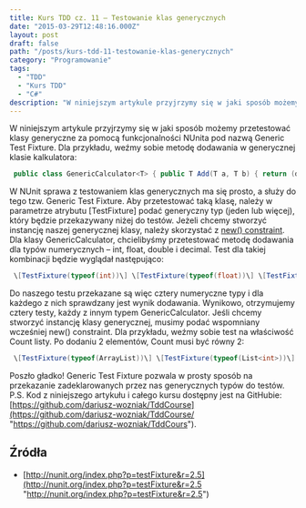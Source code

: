 ```yaml
---
title: Kurs TDD cz. 11 — Testowanie klas generycznych
date: "2015-03-29T12:48:16.000Z"
layout: post
draft: false
path: "/posts/kurs-tdd-11-testowanie-klas-generycznych"
category: "Programowanie"
tags:
  - "TDD"
  - "Kurs TDD"
  - "C#"
description: "W niniejszym artykule przyjrzymy się w jaki sposób możemy przetestować klasy generyczne za pomocą funkcjonalności NUnita pod nazwą Generic Test Fixture."
---
```


W niniejszym artykule przyjrzymy się w jaki sposób możemy przetestować klasy generyczne za pomocą funkcjonalności NUnita pod nazwą Generic Test Fixture. Dla przykładu, weźmy sobie metodę dodawania w generycznej klasie kalkulatora: 
```csharp
 public class GenericCalculator<T> { public T Add(T a, T b) { return (dynamic) a + (dynamic) b; } } 
```
 W NUnit sprawa z testowaniem klas generycznych ma się prosto, a służy do tego tzw. Generic Test Fixture. Aby przetestować taką klasę, należy w parametrze atrybutu \[TestFixture\] podać generyczny typ (jeden lub więcej), który będzie przekazywany niżej do testów. Jeżeli chcemy stworzyć instancję naszej generycznej klasy, należy skorzystać z [new() constraint](https://msdn.microsoft.com/en-us/library/sd2w2ew5%28v=vs.140%29.aspx "new() constraint"). Dla klasy GenericCalculator, chcielibyśmy przetestować metodę dodawania dla typów numerycznych – int, float, double i decimal. Test dla takiej kombinacji będzie wyglądał następująco: 
```csharp
 \[TestFixture(typeof(int))\] \[TestFixture(typeof(float))\] \[TestFixture(typeof(double))\] \[TestFixture(typeof(decimal))\] public class GenericCalculatorTests<T> { \[Test\] public void AdditionTest() { var calculator = new GenericCalculator<T>(); dynamic result = calculator.Add((dynamic) 2, (dynamic) 3); Assert.That(result, Is.EqualTo(5)); } } 
```
 Do naszego testu przekazane są więc cztery numeryczne typy i dla każdego z nich sprawdzany jest wynik dodawania. Wynikowo, otrzymujemy cztery testy, każdy z innym typem GenericCalculator. Jeśli chcemy stworzyć instancję klasy generycznej, musimy podać wspomniany wcześniej new() constraint. Dla przykładu, weźmy sobie test na właściwość Count listy. Po dodaniu 2 elementów, Count musi być równy 2: 
```csharp
 \[TestFixture(typeof(ArrayList))\] \[TestFixture(typeof(List<int>))\] \[TestFixture(typeof(Collection<int>))\] public class ListsTests<T> where T : IList, new() { \[Test\] public void CountTest() { var list = new T { 2, 3 }; Assert.That(list, Has.Count.EqualTo(2)); } } 
```
 Poszło gładko! Generic Test Fixture pozwala w prosty sposób na przekazanie zadeklarowanych przez nas generycznych typów do testów. P.S. Kod z niniejszego artykułu i całego kursu dostępny jest na GitHubie: [https://github.com/dariusz-wozniak/TddCourse](https://github.com/dariusz-wozniak/TddCourse/ "https://github.com/dariusz-wozniak/TddCours").

## Źródła

*   [http://nunit.org/index.php?p=testFixture&r=2.5](http://nunit.org/index.php?p=testFixture&r=2.5 "http://nunit.org/index.php?p=testFixture&r=2.5")